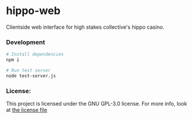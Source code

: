 # hippo-web
Clientside web interface for high stakes collective's hippo casino.

### Development
```sh
# Install dependencies
npm i
```
```sh
# Run test server
node test-server.js
```

### License:
This project is licensed under the GNU GPL-3.0 license. For more info, look at [the license file](LICENSE)